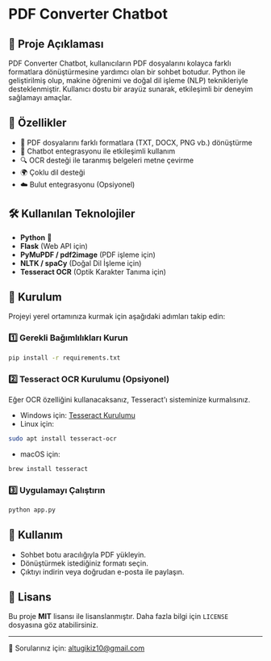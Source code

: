 # PDF Converter Chatbot

## 📌 Proje Açıklaması
PDF Converter Chatbot, kullanıcıların PDF dosyalarını kolayca farklı formatlara dönüştürmesine yardımcı olan bir sohbet botudur. Python ile geliştirilmiş olup, makine öğrenimi ve doğal dil işleme (NLP) teknikleriyle desteklenmiştir. Kullanıcı dostu bir arayüz sunarak, etkileşimli bir deneyim sağlamayı amaçlar.

## 🚀 Özellikler
- 📄 PDF dosyalarını farklı formatlara (TXT, DOCX, PNG vb.) dönüştürme
- 🤖 Chatbot entegrasyonu ile etkileşimli kullanım
- 🔍 OCR desteği ile taranmış belgeleri metne çevirme
- 🌍 Çoklu dil desteği
- ☁️ Bulut entegrasyonu (Opsiyonel)

## 🛠 Kullanılan Teknolojiler
- **Python** 🐍
- **Flask** (Web API için)
- **PyMuPDF / pdf2image** (PDF işleme için)
- **NLTK / spaCy** (Doğal Dil İşleme için)
- **Tesseract OCR** (Optik Karakter Tanıma için)

## 🔧 Kurulum
Projeyi yerel ortamınıza kurmak için aşağıdaki adımları takip edin:

### 1️⃣ Gerekli Bağımlılıkları Kurun
```bash
pip install -r requirements.txt
```

### 2️⃣ Tesseract OCR Kurulumu (Opsiyonel)
Eğer OCR özelliğini kullanacaksanız, Tesseract'ı sisteminize kurmalısınız.

- Windows için: [Tesseract Kurulumu](https://github.com/UB-Mannheim/tesseract/wiki)
- Linux için:
```bash
sudo apt install tesseract-ocr
```
- macOS için:
```bash
brew install tesseract
```

### 3️⃣ Uygulamayı Çalıştırın
```bash
python app.py
```

## 📌 Kullanım
- Sohbet botu aracılığıyla PDF yükleyin.
- Dönüştürmek istediğiniz formatı seçin.
- Çıktıyı indirin veya doğrudan e-posta ile paylaşın.

## 📜 Lisans
Bu proje **MIT** lisansı ile lisanslanmıştır. Daha fazla bilgi için `LICENSE` dosyasına göz atabilirsiniz.

---
📧 Sorularınız için: altugikiz10@gmail.com

